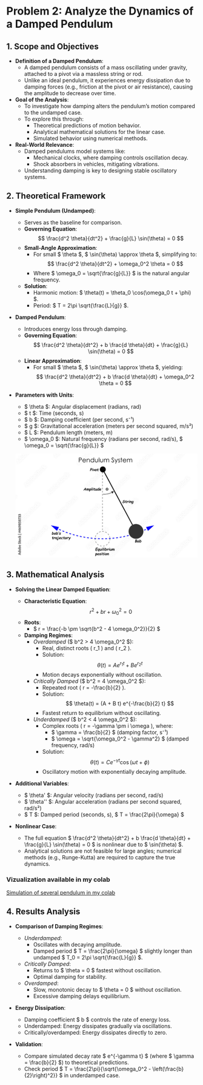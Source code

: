 # Problem 2: Analyze the Dynamics of a Damped Pendulum

## 1. Scope and Objectives

- **Definition of a Damped Pendulum**:
  - A damped pendulum consists of a mass oscillating under gravity, attached to a pivot via a massless string or rod.
  - Unlike an ideal pendulum, it experiences energy dissipation due to damping forces (e.g., friction at the pivot or air resistance), causing the amplitude to decrease over time.
- **Goal of the Analysis**:
  - To investigate how damping alters the pendulum’s motion compared to the undamped case.
  - To explore this through:
    - Theoretical predictions of motion behavior.
    - Analytical mathematical solutions for the linear case.
    - Simulated behavior using numerical methods.
- **Real-World Relevance**:
  - Damped pendulums model systems like:
    - Mechanical clocks, where damping controls oscillation decay.
    - Shock absorbers in vehicles, mitigating vibrations.
  - Understanding damping is key to designing stable oscillatory systems.

## 2. Theoretical Framework

- **Simple Pendulum (Undamped)**:
  - Serves as the baseline for comparison.
  - **Governing Equation**:
    $$
    \frac{d^2 \theta}{dt^2} + \frac{g}{L} \sin(\theta) = 0
    $$
  - **Small-Angle Approximation**:
    - For small $ \theta $, $ \sin(\theta) \approx \theta $, simplifying to:
      $$
      \frac{d^2 \theta}{dt^2} + \omega_0^2 \theta = 0
      $$
    - Where $ \omega_0 = \sqrt{\frac{g}{L}} $ is the natural angular frequency.
  - **Solution**:
    - Harmonic motion: $ \theta(t) = \theta_0 \cos(\omega_0 t + \phi) $.
    - Period: $ T = 2\pi \sqrt{\frac{L}{g}} $.

- **Damped Pendulum**:
  - Introduces energy loss through damping.
  - **Governing Equation**:
    $$
    \frac{d^2 \theta}{dt^2} + b \frac{d \theta}{dt} + \frac{g}{L} \sin(\theta) = 0
    $$
  - **Linear Approximation**:
    - For small $ \theta $, $ \sin(\theta) \approx \theta $, yielding:
      $$
      \frac{d^2 \theta}{dt^2} + b \frac{d \theta}{dt} + \omega_0^2 \theta = 0
      $$

- **Parameters with Units**:
  - $ \theta $: Angular displacement (radians, rad)
  - $ t $: Time (seconds, s)
  - $ b $: Damping coefficient (per second, s⁻¹)
  - $ g $: Gravitational acceleration (meters per second squared, m/s²)
  - $ L $: Pendulum length (meters, m)
  - $ \omega_0 $: Natural frequency (radians per second, rad/s), $ \omega_0 = \sqrt{\frac{g}{L}} $

  ![alt text](image-4.png)

## 3. Mathematical Analysis

- **Solving the Linear Damped Equation**:
  - **Characteristic Equation**:
    $$
    r^2 + b r + \omega_0^2 = 0
    $$
  - **Roots**:
    - $ r = \frac{-b \pm \sqrt{b^2 - 4 \omega_0^2}}{2} $
  - **Damping Regimes**:
    - *Overdamped* ($ b^2 > 4 \omega_0^2 $):
      - Real, distinct roots \( r_1 \) and \( r_2 \).
      - Solution:
        $$
        \theta(t) = A e^{r_1 t} + B e^{r_2 t}
        $$
      - Motion decays exponentially without oscillation.
    - *Critically Damped* ($ b^2 = 4 \omega_0^2 $):
      - Repeated root \( r = -\frac{b}{2} \).
      - Solution:
        $$
        \theta(t) = (A + B t) e^{-\frac{b}{2} t}
        $$
      - Fastest return to equilibrium without oscillating.
    - *Underdamped* ($ b^2 < 4 \omega_0^2 $):
      - Complex roots \( r = -\gamma \pm i \omega \), where:
        - $ \gamma = \frac{b}{2} $ (damping factor, s⁻¹)
        - $ \omega = \sqrt{\omega_0^2 - \gamma^2} $ (damped frequency, rad/s)
      - Solution:
        $$
        \theta(t) = C e^{-\gamma t} \cos(\omega t + \phi)
        $$
      - Oscillatory motion with exponentially decaying amplitude.

- **Additional Variables**:
  - $ \theta' $: Angular velocity (radians per second, rad/s)
  - $ \theta'' $: Angular acceleration (radians per second squared, rad/s²)
  - $ T $: Damped period (seconds, s), $ T = \frac{2\pi}{\omega} $

- **Nonlinear Case**:
  - The full equation $ \frac{d^2 \theta}{dt^2} + b \frac{d \theta}{dt} + \frac{g}{L} \sin(\theta) = 0 $ is nonlinear due to $ \sin(\theta) $.
  - Analytical solutions are not feasible for large angles; numerical methods (e.g., Runge-Kutta) are required to capture the true dynamics.

### Vizualization available in my colab

[Simulation of several pendulum in my colab](https://colab.research.google.com/drive/14HV1BIjMX1YDGW0z-BtBkJoUXG2uz6u2#scrollTo=_k1Bu9c5w4-S)
## 4. Results Analysis

- **Comparison of Damping Regimes**:
  - *Underdamped*:
    - Oscillates with decaying amplitude.
    - Damped period $ T = \frac{2\pi}{\omega} $ slightly longer than undamped $ T_0 = 2\pi \sqrt{\frac{L}{g}} $.
  - *Critically Damped*:
    - Returns to $ \theta = 0 $ fastest without oscillation.
    - Optimal damping for stability.
  - *Overdamped*:
    - Slow, monotonic decay to $ \theta = 0 $ without oscillation.
    - Excessive damping delays equilibrium.

- **Energy Dissipation**:
  - Damping coefficient $ b $ controls the rate of energy loss.
  - Underdamped: Energy dissipates gradually via oscillations.
  - Critically/overdamped: Energy dissipates directly to zero.

- **Validation**:
  - Compare simulated decay rate $ e^{-\gamma t} $ (where $ \gamma = \frac{b}{2} $) to theoretical predictions.
  - Check period $ T = \frac{2\pi}{\sqrt{\omega_0^2 - \left(\frac{b}{2}\right)^2}} $ in underdamped case.
  